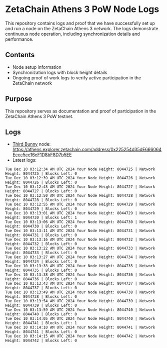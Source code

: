 # ZetaChain Athens 3 PoW Node Logs
This repository contains logs and proof that we have successfully set up and run a node on the ZetaChain Athens 3 network. The logs demonstrate continuous node operation, including synchronization details and performance.

## Contents
- Node setup information
- Synchronization logs with block height details
- Ongoing proof of work logs to verify active participation in the ZetaChain network

## Purpose
This repository serves as documentation and proof of participation in the ZetaChain Athens 3 PoW testnet.

## Logs

- [Third Bunny](https://thirdbunny.xyz/) node: https://athens.explorer.zetachain.com/address/0x225254d35dE666064Eccc5ce16eF1D8bF8D7b5EE
- Latest logs:
```
Tue Dec 10 03:12:34 AM UTC 2024 Your Node Height: 8044725 | Network Height: 8044725 | Blocks Left: 0
Tue Dec 10 03:12:39 AM UTC 2024 Your Node Height: 8044726 | Network Height: 8044726 | Blocks Left: 0
Tue Dec 10 03:12:45 AM UTC 2024 Your Node Height: 8044727 | Network Height: 8044727 | Blocks Left: 0
Tue Dec 10 03:12:50 AM UTC 2024 Your Node Height: 8044728 | Network Height: 8044728 | Blocks Left: 0
Tue Dec 10 03:12:55 AM UTC 2024 Your Node Height: 8044729 | Network Height: 8044729 | Blocks Left: 0
Tue Dec 10 03:13:01 AM UTC 2024 Your Node Height: 8044729 | Network Height: 8044730 | Blocks Left: 1
Tue Dec 10 03:13:06 AM UTC 2024 Your Node Height: 8044730 | Network Height: 8044730 | Blocks Left: 0
Tue Dec 10 03:13:11 AM UTC 2024 Your Node Height: 8044731 | Network Height: 8044731 | Blocks Left: 0
Tue Dec 10 03:13:16 AM UTC 2024 Your Node Height: 8044732 | Network Height: 8044732 | Blocks Left: 0
Tue Dec 10 03:13:22 AM UTC 2024 Your Node Height: 8044733 | Network Height: 8044733 | Blocks Left: 0
Tue Dec 10 03:13:27 AM UTC 2024 Your Node Height: 8044734 | Network Height: 8044734 | Blocks Left: 0
Tue Dec 10 03:13:33 AM UTC 2024 Your Node Height: 8044735 | Network Height: 8044735 | Blocks Left: 0
Tue Dec 10 03:13:38 AM UTC 2024 Your Node Height: 8044736 | Network Height: 8044736 | Blocks Left: 0
Tue Dec 10 03:13:43 AM UTC 2024 Your Node Height: 8044737 | Network Height: 8044737 | Blocks Left: 0
Tue Dec 10 03:13:49 AM UTC 2024 Your Node Height: 8044738 | Network Height: 8044738 | Blocks Left: 0
Tue Dec 10 03:13:54 AM UTC 2024 Your Node Height: 8044739 | Network Height: 8044739 | Blocks Left: 0
Tue Dec 10 03:13:59 AM UTC 2024 Your Node Height: 8044740 | Network Height: 8044740 | Blocks Left: 0
Tue Dec 10 03:14:05 AM UTC 2024 Your Node Height: 8044740 | Network Height: 8044741 | Blocks Left: 1
Tue Dec 10 03:14:10 AM UTC 2024 Your Node Height: 8044741 | Network Height: 8044741 | Blocks Left: 0
Tue Dec 10 03:14:15 AM UTC 2024 Your Node Height: 8044742 | Network Height: 8044742 | Blocks Left: 0
```
